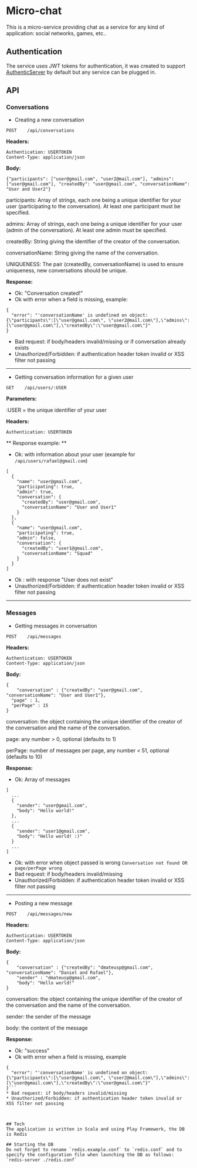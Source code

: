 # Micro-chat
This is a micro-service providing chat as a service for any kind of application: social networks, games, etc..

## Authentication
The service uses JWT tokens for authentication, it was created to support [AuthenticServer](https://github.com/dmateusp/authentic-server) by default but any service can be plugged in.

## API

### Conversations

* Creating a new conversation

`POST    /api/conversations`

**Headers:**
```
Authentication: USERTOKEN
Content-Type: application/json
```

**Body:**
```
{"participants": ["user@gmail.com", "user2@mail.com"], "admins": ["user@gmail.com"], "createdBy": "user@gmail.com", "conversationName": "User and User2"}
```
participants: Array of strings, each one being a unique identifier for your user (participating to the conversation). At least one participant must be specified.

admins: Array of strings, each one being a unique identifier for your user (admin of the conversation). At least one admin must be specified.

createdBy: String giving the identifier of the creator of the conversation.

conversationName: String giving the name of the conversation.

UNIQUENESS: The pair (createdBy, conversationName) is used to ensure uniqueness, new conversations should be unique.

**Response:**
* Ok: "Conversation created!"
* Ok with error when a field is missing, example:
```
{
  "error": "'conversationName' is undefined on object: {\"participants\":[\"user@gmail.com\", \"user2@mail.com\"],\"admins\":[\"user@gmail.com\"],\"createdBy\":\"user@gmail.com\"}"
}
```
* Bad request: if body/headers invalid/missing or if conversation already exists
* Unauthorized/Forbidden: if authentication header token invalid or XSS filter not passing

---

* Getting conversation information for a given user

`GET    /api/users/:USER`

**Parameters:**

:USER = the unique identifier of your user

**Headers:**
```
Authentication: USERTOKEN
```

** Response example: **
* Ok: with information about your user (example for `/api/users/rafael@gmail.com`)
```
[
  {
    "name": "user@gmail.com",
    "participating": true,
    "admin": true,
    "conversation": {
      "createdBy": "user@gmail.com",
      "conversationName": "User and User1"
    }
  },
  {
    "name": "user@gmail.com",
    "participating": true,
    "admin": false,
    "conversation": {
      "createdBy": "user1@gmail.com",
      "conversationName": "Squad"
    }
  }
]
```
* Ok : with response "User does not exist"
* Unauthorized/Forbidden: if authentication header token invalid or XSS filter not passing

---

### Messages

* Getting messages in conversation

`POST    /api/messages`


**Headers:**
```
Authentication: USERTOKEN
Content-Type: application/json
```

**Body:**
```
{
	"conversation" : {"createdBy": "user@gmail.com", "conversationName": "User and User1"},
  "page" : 1,
  "perPage" : 15
}
```
conversation: the object containing the unique identifier of the creator of the conversation and the name of the conversation.

page: any number > 0, optional (defaults to 1)

perPage: number of messages per page, any number < 51, optional (defaults to 10)

**Response:**
* Ok: Array of messages
```
[
  ...
  {
    "sender": "user@gmail.com",
    "body": "Hello world!"
  },
  ...
  {
    "sender": "user1@gmail.com",
    "body": "Hello world! :)"
  }
  ...
]
```
* Ok: with error when object passed is wrong `Conversation not found OR page/perPage wrong`
* Bad request: if body/headers invalid/missing
* Unauthorized/Forbidden: if authentication header token invalid or XSS filter not passing

---

* Posting a new message

`POST    /api/messages/new`


**Headers:**
```
Authentication: USERTOKEN
Content-Type: application/json
```

**Body:**
```
{
	"conversation" : {"createdBy": "dmateusp@gmail.com", "conversationName": "Daniel and Rafael"},
	"sender" : "dmateusp@gmail.com",
	"body": "Hello world!"
}
```
conversation: the object containing the unique identifier of the creator of the conversation and the name of the conversation.

sender: the sender of the message

body: the content of the message

**Response:**
* Ok: "success"
* Ok with error when a field is missing, example
```
{
  "error": "'conversationName' is undefined on object: {\"participants\":[\"user@gmail.com\", \"user2@mail.com\"],\"admins\":[\"user@gmail.com\"],\"createdBy\":\"user@gmail.com\"}"
}```
* Bad request: if body/headers invalid/missing
* Unauthorized/Forbidden: if authentication header token invalid or XSS filter not passing



## Tech
The application is written in Scala and using Play Framework, the DB is Redis

## Starting the DB
Do not forget to rename `redis.example.conf` to `redis.conf` and to specify the configuration file when launching the DB as follows: `redis-server ./redis.conf`
